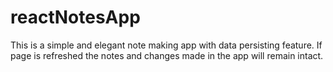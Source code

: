 # reactNotesApp
This is a simple and elegant note making app with data persisting feature. If page is refreshed the notes and changes made in the app will remain intact.
